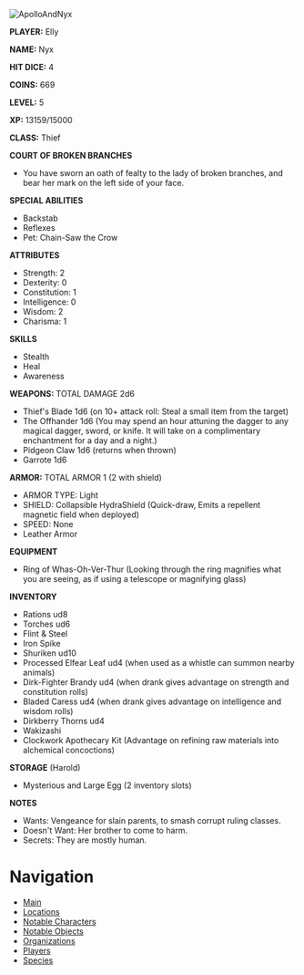 ![ApolloAndNyx](ApNy.jpg)

**PLAYER:** Elly

**NAME:** Nyx

**HIT DICE:** 4

**COINS:** 669

**LEVEL:** 5

**XP:** 13159/15000

**CLASS:** Thief

**COURT OF BROKEN BRANCHES**
- You have sworn an oath of fealty to the lady of broken branches, and bear her mark on the left side of your face.

**SPECIAL ABILITIES** 
- Backstab
- Reflexes
- Pet: Chain-Saw the Crow

**ATTRIBUTES**
- Strength: 2
- Dexterity: 0
- Constitution: 1
- Intelligence: 0
- Wisdom: 2
- Charisma: 1 

**SKILLS**
- Stealth
- Heal
- Awareness

**WEAPONS:** TOTAL DAMAGE 2d6
- Thief's Blade 1d6 (on 10+ attack roll: Steal a small item from the target)
- The Offhander 1d6 (You may spend an hour attuning the dagger to any magical dagger, sword, or knife. It will take on a complimentary enchantment for a day and a night.)
- Pidgeon Claw 1d6 (returns when thrown)
- Garrote 1d6

**ARMOR:** TOTAL ARMOR 1 (2 with shield)
- ARMOR TYPE: Light 
- SHIELD:  Collapsible HydraShield (Quick-draw, Emits a repellent magnetic field when deployed)
- SPEED: None 
- Leather Armor

**EQUIPMENT**
- Ring of Whas-Oh-Ver-Thur (Looking through the ring magnifies what you are seeing, as if using a telescope or magnifying glass)

**INVENTORY**
- Rations ud8
- Torches ud6
- Flint & Steel
- Iron Spike
- Shuriken ud10
- Processed Elfear Leaf ud4 (when used as a whistle can summon nearby animals)
- Dirk-Fighter Brandy ud4 (when drank gives advantage on strength and constitution rolls)
- Bladed Caress ud4 (when drank gives advantage on intelligence and wisdom rolls)
- Dirkberry Thorns ud4
- Wakizashi 
- Clockwork Apothecary Kit (Advantage on refining raw materials into alchemical concoctions)

**STORAGE** (Harold)
- Mysterious and Large Egg (2 inventory slots)

**NOTES**
- Wants: Vengeance for slain parents, to smash corrupt ruling classes.
- Doesn't Want: Her brother to come to harm.
- Secrets: They are mostly human.

# Navigation
- [Main](README.md)
- [Locations](Places.md)
- [Notable Characters](NotableCharacters.md)
- [Notable Objects](NotableObjects.md)
- [Organizations](Organizations.md)
- [Players](Players.md)
- [Species](Species.md)
